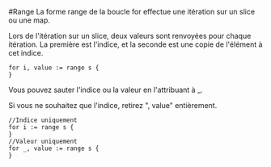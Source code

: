 #Range
La forme range de la boucle for effectue une itération sur un slice ou une map.

Lors de l'itération sur un slice, deux valeurs sont renvoyées pour chaque itération. La première est l'indice, et la seconde est une copie de l'élément à cet indice.

    for i, value := range s {
	}

Vous pouvez sauter l'indice ou la valeur en l'attribuant à _.

Si vous ne souhaitez que l'indice, retirez ", value" entièrement.

    //Indice uniquement
    for i := range s {
	}
    //Valeur uniquement
	for _, value := range s {
	}